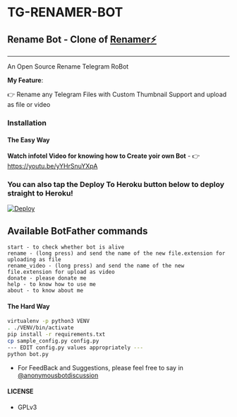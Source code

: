 # TG-RENAMER-BOT
## Rename Bot - Clone of  [Renamer⚡](https://t.me/renamer_Ns_bot)
---

An Open Source Rename Telegram RoBot

**My Feature**:

👉 Rename any Telegram Files with Custom Thumbnail Support and upload as file or video

### Installation

#### The Easy Way

**Watch infotel Video for knowing how to Create yoir own Bot** - 👉 https://youtu.be/yYHrSnuYXpA

### You can also tap the Deploy To Heroku button below to deploy straight to Heroku!

[![Deploy](https://www.herokucdn.com/deploy/button.svg)](https://www.heroku.com/deploy?template=https://github.com/namutehani/TG-RENAMER-BOT)

## Available BotFather commands
```
start - to check whether bot is alive 
rename - (long press) and send the name of the new file.extension for uploading as file
rename_video - (long press) and send the name of the new file.extension for upload as video
donate - please donate me
help - to know how to use me
about - to know about me
```

#### The Hard Way

```sh
virtualenv -p python3 VENV
. ./VENV/bin/activate
pip install -r requirements.txt
cp sample_config.py config.py
--- EDIT config.py values appropriately ---
python bot.py
```

- For FeedBack and Suggestions, please feel free to say in [@anonymousbotdiscussion](https://telegram.dog/anonymousbotdiscussion)

#### LICENSE
- GPLv3

